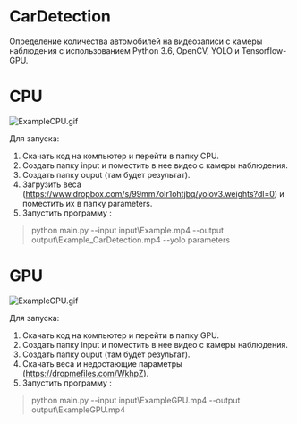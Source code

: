 # CarDetection
Определение количества автомобилей на видеозаписи с камеры наблюдения с использованием Python 3.6, OpenCV, YOLO и Tensorflow-GPU.

# CPU
![ExampleCPU.gif](Example.gif)

Для запуска: 

1. Скачать код на компьютер и перейти в папку CPU.
2. Создать папку input и поместить в нее видео с камеры наблюдения.
3. Создать папку ouput (там будет результат).
4. Загрузить веса (https://www.dropbox.com/s/99mm7olr1ohtjbq/yolov3.weights?dl=0) и поместить их в папку parameters.
5. Запустить программу : 
>python main.py --input input\Example.mp4 --output output\Example_CarDetection.mp4 --yolo parameters

# GPU
![ExampleGPU.gif](ExampleGPU.gif)

Для запуска:

1. Скачать код на компьютер и перейти в папку GPU.
2. Создать папку input и поместить в нее видео с камеры наблюдения.
3. Создать папку ouput (там будет результат).
4. Скачать веса и недостающие параметры (https://dropmefiles.com/WkhpZ).  
6. Запустить программу : 
>python main.py --input input\ExampleGPU.mp4 --output output\ExampleGPU.mp4
